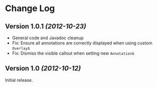 Change Log
==========

Version 1.0.1 *(2012-10-23)*
--------------------------

- General code and Javadoc cleanup 
- Fix: Ensure all annotations are correctly displayed when using custom `Overlay`s
- Fix: Dismiss the visible callout when setting new `Annotation`s

Version 1.0 *(2012-10-12)*
--------------------------

Initial release.